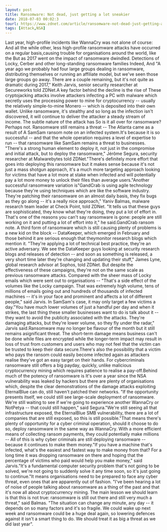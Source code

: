 ```yaml
---
layout: post
title: Ransomware: Not dead, just getting a lot sneakier
date: 2018-07-03 00:02:3
tourl: https://www.zdnet.com/article/ransomware-not-dead-just-getting-a-lot-sneakier/
tags: [Attack,NSA]
---
```

Last year, high-profile incidents like WannaCry was not alone of course: And all the while other, less high-profile ransomware attacks have occurred on a regular basis,causing trouble for organisations around the world, like the But as 2017 went on the impact of ransomware dwindled. Detections of Locky, Cerber and other long-standing ransomware families Indeed, And "A year ago we probably had four large groups dealing in ransomware, distributing themselves or running an affiliate model, but we've seen those large groups go away. There are a couple remaining, but it's not quite as dramatic during 2017," Keith Jarvis, senior security researcher at Secureworks told ZDNet.A key factor behind the decline is the rise of These cryptojacking attacks involve attackers infecting a PC with malware which secretly uses the processing power to mine for cryptocurrency -- usually the relatively simple-to-mine Monero -- which is deposited into their own wallet. Unlike ransomware, it's stealthy and so long as the infection isn't discovered, it will continue to deliver the attacker a steady stream of income. The subtle nature of the attack has So is it all over for ransomware? Perhaps not. Ransomware still remains a threat -- The Atlanta came as a result of A SamSam ransom note on an infected system.It's because it is so successful -- and that the whole operation requires a level of expertise to run -- that ransomware like SamSam remains a threat to businesses. "There's a strong human element to deploy it, not just in the compromise and initial attack, but to deploy the ransomware," Jérôme Segura, security researcher at Malwarebytes told ZDNet."There's definitely more effort that goes into deploying this ransomware but it makes sense because it's not just a mass shotgun approach, it's a much more targeting approach looking for victims that have a lot more at stake when infected and will potentially pay a lot more money to unlock their files than average users."Another successful ransomware variation is"GandCrab is using agile technology because they're using techniques which are like the software industry. They're patching their ransomware on an almost daily basis, they fix bugs as they go along -- it's a really nice approach," Yaniv Balmas, malware research team leader at Check Point, told ZDNet. "It tells us that these guys are sophisticated, they know what they're doing, they put a lot of effort in. That's one of the reasons you can't say ransomware is gone: people are still working on it and putting a lot of effort into it," he said.GandCrab ransom note. A third form of ransomware which is still causing plenty of problems is a new kid on the block -- DataKeeper, which emerged in February and those behind it are serious enough that theymonitor research blogs which mention it. "They're applying a lot of technical best practice, they're an active adversary. We see the DataKeeper guys looking at security research blogs and releases of detection -- and soon as something is released, a very short time later they're changing and updating their stuff," James Lyne, global research advisor at Sophos, told ZDNet. But despite the effectiveness of these campaigns, they're not on the same scale as previous ransomware attacks. Compared with the sheer mass of Locky emails which were sent out to organisations -- "That's a side effect of the volumes like the Locky campaign. That was extremely high volume, tens of millions of emails going out and hundreds of thousands of infected machines -- it's in your face and prominent and affects a lot of different people," said Jarvis. In SamSam's case, it may only target a few victims a day."You have much lower volumes of just a handful per day and when it strikes, the last thing these smaller businesses want to do is talk about it -- they want to avoid the publicity associated with the attacks. They're damaging attacks, but they're lower volume, so they fly under the radar," Jarvis said.Ransomware may no longer be flavour of the month but it still remains asignificant threat. The short-term damage means business can't be done while files are encrypted while the longer-term impact may result in loss of trust from customers and users who may not feel that the victim can be trusted to keep their data secure.There's also the possibility that a victim who pays the ransom could easily become infected again as attackers realise they've got an easy target on their hands. For cybercriminals ransomware still offers a big payday, quickly, unlike malicious cryptocurrency mining which requires patience to realise a pay-off.Behind much of the potency of ransomware is It's over a year since the NSA vulnerability was leaked by hackers but there are plenty of organisations which, despite the clear demonstrations of the damage attacks exploiting EternalBlue can do, still haven't patched their networks. "If the opportunity presents itself, we could still see large-scale deployment of ransomware. We're still waiting to see if we're going to experience another WannaCry or NotPetya -- that could still happen," said Segura."We're still seeing all that infrastructure exposed, the EternalBlue SMB vulnerability, there are a lot of companies that are still exposed, so this is still possible."That means there's plenty of opportunity for a cyber criminal operation, should it choose to do so, deploy ransomware in the same way as WannaCry. With a more efficient means of collecting ransom payments, they could potentially make millions -- All of this is why cyber criminals are still deploying ransomware -- because it continues to make them money."If you have a machine that's infected, what's the easiest and fastest way to make money from that? For a long time it was dropping ransomware on there and hoping that the percentage of victims who paid would help you make money," said Jarvis."It's a fundamental computer security problem that's not going to be solved, we're not going to suddenly solve it any time soon, so it's just going to continue."It means organisations need to be prepared to face any cyber threat, even ones that are apparently out of fashion. "I've been hearing a lot of noise of people talking about ransomware as a thing of the past and that it's now all about cryptocurrency mining. The main lesson we should learn is that this is not true: ransomware is still out there and still very much a threat," said Balmas. "The situation can change any minute, any day -- it depends on so many factors and it's so fragile. We could wake up next week and ransomware could be a huge deal again, so lowering defences against it isn't a smart thing to do. We should treat it as big a threat as we did last year". 